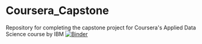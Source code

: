 # Coursera_Capstone
Repository for completing the capstone project for Coursera's Applied Data Science course by IBM
[![Binder](https://mybinder.org/badge_logo.svg)](https://mybinder.org/v2/gh/fizixmastr/Coursera_Capstone/)
